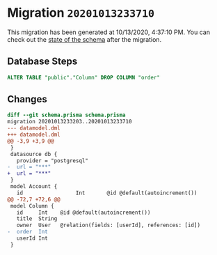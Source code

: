 # Migration `20201013233710`

This migration has been generated at 10/13/2020, 4:37:10 PM.
You can check out the [state of the schema](./schema.prisma) after the migration.

## Database Steps

```sql
ALTER TABLE "public"."Column" DROP COLUMN "order"
```

## Changes

```diff
diff --git schema.prisma schema.prisma
migration 20201013233203..20201013233710
--- datamodel.dml
+++ datamodel.dml
@@ -3,9 +3,9 @@
 }
 datasource db {
   provider = "postgresql"
-  url = "***"
+  url = "***"
 }
 model Account {
   id                 Int       @id @default(autoincrement())
@@ -72,7 +72,6 @@
 model Column {
   id     Int    @id @default(autoincrement())
   title  String
   owner  User   @relation(fields: [userId], references: [id])
-  order  Int
   userId Int
 }
```


